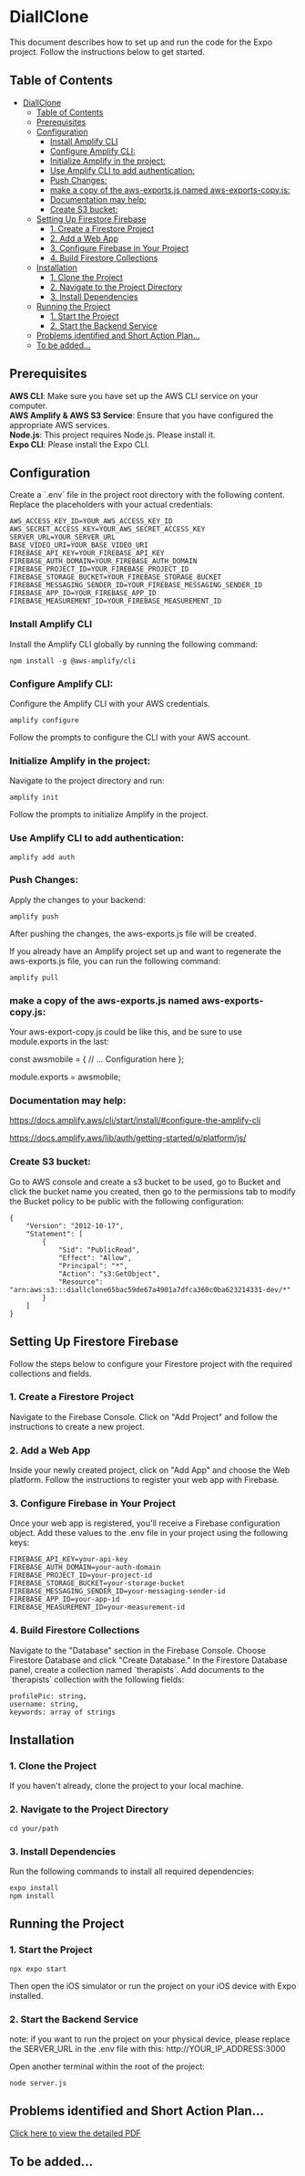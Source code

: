 # DiallClone  

This document describes how to set up and run the code for the Expo project. Follow the instructions below to get started.

## Table of Contents  

- [DiallClone](#diallclone)
  - [Table of Contents](#table-of-contents)
  - [Prerequisites](#prerequisites)
  - [Configuration](#configuration)
    - [Install Amplify CLI](#install-amplify-cli)
    - [Configure Amplify CLI:](#configure-amplify-cli)
    - [Initialize Amplify in the project:](#initialize-amplify-in-the-project)
    - [Use Amplify CLI to add authentication:](#use-amplify-cli-to-add-authentication)
    - [Push Changes:](#push-changes)
    - [make a copy of the aws-exports.js named aws-exports-copy.js:](#make-a-copy-of-the-aws-exportsjs-named-aws-exports-copyjs)
    - [Documentation may help:](#documentation-may-help)
    - [Create S3 bucket:](#create-s3-bucket)
  - [Setting Up Firestore Firebase](#setting-up-firestore-firebase)
    - [1. Create a Firestore Project](#1-create-a-firestore-project)
    - [2. Add a Web App](#2-add-a-web-app)
    - [3. Configure Firebase in Your Project](#3-configure-firebase-in-your-project)
    - [4. Build Firestore Collections](#4-build-firestore-collections)
  - [Installation](#installation)
    - [1. Clone the Project](#1-clone-the-project)
    - [2. Navigate to the Project Directory](#2-navigate-to-the-project-directory)
    - [3. Install Dependencies](#3-install-dependencies)
  - [Running the Project](#running-the-project)
    - [1. Start the Project](#1-start-the-project)
    - [2. Start the Backend Service](#2-start-the-backend-service)
  - [Problems identified and Short Action Plan...](#problems-identified-and-short-action-plan)
  - [To be added...](#to-be-added)

## Prerequisites

**AWS CLI**: Make sure you have set up the AWS CLI service on your computer.  
**AWS Amplify & AWS S3 Service**: Ensure that you have configured the appropriate AWS services.  
**Node.js**: This project requires Node.js. Please install it.  
**Expo CLI**: Please install the Expo CLI.  

## Configuration

Create a \`.env\` file in the project root directory with the following content. Replace the placeholders with your actual credentials:  

```
AWS_ACCESS_KEY_ID=YOUR_AWS_ACCESS_KEY_ID
AWS_SECRET_ACCESS_KEY=YOUR_AWS_SECRET_ACCESS_KEY
SERVER_URL=YOUR_SERVER_URL
BASE_VIDEO_URI=YOUR_BASE_VIDEO_URI
FIREBASE_API_KEY=YOUR_FIREBASE_API_KEY
FIREBASE_AUTH_DOMAIN=YOUR_FIREBASE_AUTH_DOMAIN
FIREBASE_PROJECT_ID=YOUR_FIREBASE_PROJECT_ID
FIREBASE_STORAGE_BUCKET=YOUR_FIREBASE_STORAGE_BUCKET
FIREBASE_MESSAGING_SENDER_ID=YOUR_FIREBASE_MESSAGING_SENDER_ID
FIREBASE_APP_ID=YOUR_FIREBASE_APP_ID
FIREBASE_MEASUREMENT_ID=YOUR_FIREBASE_MEASUREMENT_ID
```

### Install Amplify CLI

Install the Amplify CLI globally by running the following command:
```
npm install -g @aws-amplify/cli
```

### Configure Amplify CLI:  
Configure the Amplify CLI with your AWS credentials.
```
amplify configure
```
Follow the prompts to configure the CLI with your AWS account.

### Initialize Amplify in the project:  
Navigate to the project directory and run: 
```
amplify init
```
Follow the prompts to initialize Amplify in the project.

### Use Amplify CLI to add authentication:
```
amplify add auth
```
### Push Changes: 
Apply the changes to your backend:
```
amplify push
```

After pushing the changes, the aws-exports.js file will be created.

If you already have an Amplify project set up and want to regenerate the aws-exports.js file, you can run the following command:
```
amplify pull
```
### make a copy of the aws-exports.js named aws-exports-copy.js:  
Your aws-export-copy.js could be like this, and be sure to use module.exports in the last: 

const awsmobile = {
  // ... Configuration here
};

module.exports = awsmobile;

### Documentation may help:

https://docs.amplify.aws/cli/start/install/#configure-the-amplify-cli  

https://docs.amplify.aws/lib/auth/getting-started/q/platform/js/

### Create S3 bucket:
Go to AWS console and create a s3 bucket to be used, go to Bucket and click the bucket name you created, then go to the permissions tab to modify the Bucket policy to be public with the following configuration:
```
{
    "Version": "2012-10-17",
    "Statement": [
        {
            "Sid": "PublicRead",
            "Effect": "Allow",
            "Principal": "*",
            "Action": "s3:GetObject",
            "Resource": "arn:aws:s3:::diallclone65bac59de67a4901a7dfca360c0ba623214331-dev/*"
        }
    ]
}
```



## Setting Up Firestore Firebase

Follow the steps below to configure your Firestore project with the required collections and fields.

### 1. Create a Firestore Project  

   Navigate to the Firebase Console. Click on "Add Project" and follow the instructions to create a new project.
### 2. Add a Web App  

   Inside your newly created project, click on "Add App" and choose the Web platform. Follow the instructions to register your web app with Firebase.
### 3. Configure Firebase in Your Project  

   Once your web app is registered, you'll receive a Firebase configuration object. Add these values to the .env file in your project using the following keys:
   
```
FIREBASE_API_KEY=your-api-key
FIREBASE_AUTH_DOMAIN=your-auth-domain
FIREBASE_PROJECT_ID=your-project-id
FIREBASE_STORAGE_BUCKET=your-storage-bucket
FIREBASE_MESSAGING_SENDER_ID=your-messaging-sender-id
FIREBASE_APP_ID=your-app-id
FIREBASE_MEASUREMENT_ID=your-measurement-id
```

### 4. Build Firestore Collections  
   Navigate to the "Database" section in the Firebase Console. Choose Firestore Database and click "Create Database." In the Firestore Database panel, create a collection named \`therapists\`. Add documents to the \`therapists\` collection with the following fields:  

```
profilePic: string,
username: string,
keywords: array of strings
```

## Installation
### 1. Clone the Project
If you haven't already, clone the project to your local machine.

### 2. Navigate to the Project Directory

```
cd your/path
```

### 3. Install Dependencies

Run the following commands to install all required dependencies:

```
expo install
npm install
```



## Running the Project

### 1. Start the Project  

```
npx expo start
```
Then open the iOS simulator or run the project on your iOS device with Expo installed.

### 2. Start the Backend Service
note: if you want to run the project on your physical device, please replace the SERVER_URL in the .env file with this: http://YOUR_IP_ADDRESS:3000
   
Open another terminal within the root of the project:
```
node server.js
```


## Problems identified and Short Action Plan...

[Click here to view the detailed PDF](https://drive.google.com/file/d/1jPefB_fJlLy3-bnSUSmJE2QuN3w3-kvC/view?usp=drive_link)

## To be added...
